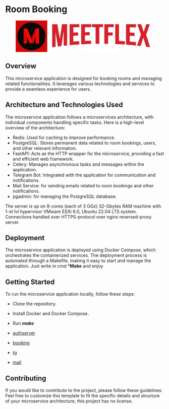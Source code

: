 # Room Booking
<p align="center">
  <img src="misc/logo.jpg" style="width: 100px; height: 100px;" alt="logo">
  <img src="misc/name.jpg" style="height: 100px;" alt="name">
</p>

## Overview
This microservice application is designed for booking rooms and managing related functionalities. It leverages various technologies and services to provide a seamless experience for users.

## Architecture and Technologies Used
The microservice application follows a microservices architecture, with individual components handling specific tasks. Here is a high-level overview of the architecture:
- Redis: Used for caching to improve performance.
- PostgreSQL: Stores permanent data related to room bookings, users, and other relevant information.
- FastAPI: Acts as the HTTP wrapper for the microservice, providing a fast and efficient web framework.
- Celery: Manages asynchronous tasks and messages within the application.
- Telegram Bot: Integrated with the application for communication and notifications.
- Mail Service: for sending emails related to room bookings and other notifications.
- pgadmin: for managing the PostgreSQL database.

The server is up on 8-cores (each of 3 GGz) 32-Gbytes RAM machine with 1-st lvl hypervisor VMware ESXi 6.0, Ubuntu 22.04 LTS system. Connections handled over HTTPS-protocol over nginx reversed-proxy server. 

## Deployment
The microservice application is deployed using Docker Compose, which orchestrates the containerized services. The deployment process is automated through a Makefile, making it easy to start and manage the application.
Just write in cmd ***Make** and enjoy

## Getting Started
To run the microservice application locally, follow these steps:
- Clone the repository.
- Install Docker and Docker Compose.
- Run ***make***

- [authserver](https://auth.bytecode.su/docs)
- [booking](https://docs.bytecode.su/docs)
- [tg](https://tg.bytecode.su/docs)
- [mail](https://mail.bytecode.su/docs)

## Contributing
If you would like to contribute to the project, please follow these guidelines:
Feel free to customize this template to fit the specific details and structure of your microservice architecture, this project has no license.
